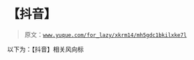 # 【抖音】

> 原文：[`www.yuque.com/for_lazy/xkrm14/mh5gdc1bkilxke7l`](https://www.yuque.com/for_lazy/xkrm14/mh5gdc1bkilxke7l)

以下为：【抖音】相关风向标 

